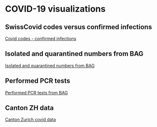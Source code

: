 # COVID-19 visualizations

## SwissCovid codes versus confirmed infections
[Covid codes - confirmed infections](https://maekke.github.io/visualize_covid_app.html)

## Isolated and quarantined numbers from BAG
[Isolated and quarantined numbers from BAG](https://maekke.github.io/visualize_isolated.html)

## Performed PCR tests
[Performed PCR tests from BAG](https://maekke.github.io/visualize_tests.html)

## Canton ZH data
[Canton Zurich covid data](https://maekke.github.io/visualize_canton.html)
